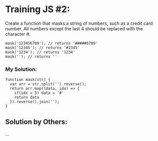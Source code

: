 # Training JS #2:

Create a function that masks a string of numbers, such as a credit card number. All numbers except the last 4 should be replaced with the character #.

```
mask('123456789'); // returns '#####6789'
mask('12345'); // returns '#2345'
mask('1234'); // returns '1234'
mask(''); // returns ''
```

### My Solution:
```
function mask(str) {
  var arr = str.split('').reverse();
  return arr.map((data, idx) => {
    if(idx > 3) data = '#'
    return data
  }).reverse().join('');
}
```

## Solution by Others:
...